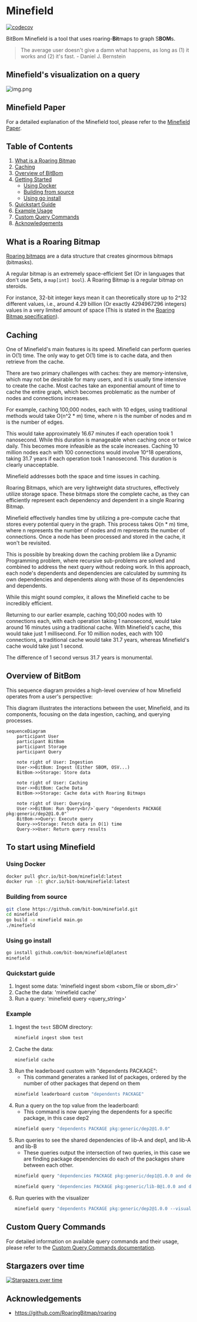 # Minefield

[![codecov](https://codecov.io/gh/bitbomdev/minefield/graph/badge.svg?token=HPRMZFGXE9)](https://codecov.io/gh/bitbomdev/minefield)

BitBom Minefield is a tool that uses roaring-**Bit**maps to graph S**BOM**s.

> The average user doesn't give a damn what happens, as long as (1) it works and (2) it's fast. - Daniel J. Bernstein

## Minefield's visualization on a query
![img.png](img.png)
## Minefield Paper

For a detailed explanation of the Minefield tool, please refer to the [Minefield Paper](docs/bitbom.pdf).

## Table of Contents

1. [What is a Roaring Bitmap](#what-is-a-roaring-bitmap)
2. [Caching](#caching)
3. [Overview of BitBom](#overview-of-bitbom)
4. [Getting Started](#to-start-using-minefield)
   - [Using Docker](#using-docker)
   - [Building from source](#building-from-source)
   - [Using go install](#using-go-install)
5. [Quickstart Guide](#quickstart-guide)
6. [Example Usage](#example)
7. [Custom Query Commands](#custom-query-commands)
8. [Acknowledgements](#acknowledgements)

## What is a Roaring Bitmap

[Roaring bitmaps](https://github.com/RoaringBitmap/roaring) are a data structure that creates ginormous bitmaps (bitmasks).

A regular bitmap is an extremely space-efficient Set (Or in languages that don't use Sets, a `map[int] bool`). A Roaring Bitmap is a regular bitmap on steroids.

For instance, 32-bit integer keys mean it can theoretically store up to 2^32 different values, i.e., around 4.29 billion (Or exactly 4294967296 integers) values in a very limited amount of space (This is stated in the [Roaring Bitmap specification](https://github.com/RoaringBitmap/RoaringFormatSpec?tab=readme-ov-file#standard-32-bit-roaring-bitmap)).

## Caching

One of Minefield's main features is its speed. Minefield can perform queries in O(1) time. The only way to get O(1) time is to cache data, and then retrieve from the cache.

There are two primary challenges with caches: they are memory-intensive, which may not be desirable for many users, and it is usually time intensive to create the cache. Most caches take an exponential amount of time to cache the entire graph, which becomes problematic as the number of nodes and connections increases.

For example, caching 100,000 nodes, each with 10 edges, using traditional methods would take O(n^2 * m) time, where n is the number of nodes and m is the number of edges.

This would take approximately 16.67 minutes if each operation took 1 nanosecond. While this duration is manageable when caching once or twice daily. This becomes more infeasible as the scale increases. Caching 10 million nodes each with 100 connections would involve 10^18 operations, taking 31.7 years if each operation took 1 nanosecond. This duration is clearly unacceptable.

Minefield addresses both the space and time issues in caching.

Roaring Bitmaps, which are very lightweight data structures, effectively utilize storage space. These bitmaps store the complete cache, as they can efficiently represent each dependency and dependent in a single Roaring Bitmap.

Minefield effectively handles time by utilizing a pre-compute cache that stores every potential query in the graph. This process takes O(n * m) time, where n represents the number of nodes and m represents the number of connections. Once a node has been processed and stored in the cache, it won't be revisited.

This is possible by breaking down the caching problem like a Dynamic Programming problem, where recursive sub-problems are solved and combined to address the next query without redoing work. In this approach, each node's dependents and dependencies are calculated by summing its own dependencies and dependents along with those of its dependencies and dependents.

While this might sound complex, it allows the Minefield cache to be incredibly efficient.

Returning to our earlier example, caching 100,000 nodes with 10 connections each, with each operation taking 1 nanosecond, would take around 16 minutes using a traditional cache. With Minefield's cache, this would take just 1 millisecond. For 10 million nodes, each with 100 connections, a traditional cache would take 31.7 years, whereas Minefield's cache would take just 1 second.

The difference of 1 second versus 31.7 years is monumental.

## Overview of BitBom

This sequence diagram provides a high-level overview of how Minefield operates from a user's perspective:

This diagram illustrates the interactions between the user, Minefield, and its components, focusing on the data ingestion, caching, and querying processes.

```mermaid
sequenceDiagram
    participant User
    participant BitBom
    participant Storage
    participant Query
    
    note right of User: Ingestion
    User->>BitBom: Ingest (Either SBOM, OSV...)
    BitBom->>Storage: Store data
    
    note right of User: Caching
    User->>BitBom: Cache Data
    BitBom->>Storage: Cache data with Roaring Bitmaps
    
    note right of User: Querying
    User->>BitBom: Run Query<br/>`query "dependents PACKAGE pkg:generic/dep2@1.0.0"`
    BitBom->>Query: Execute query
    Query->>Storage: Fetch data in O(1) time
    Query->>User: Return query results
```

## To start using Minefield

### Using Docker

```sh
docker pull ghcr.io/bit-bom/minefield:latest
docker run -it ghcr.io/bit-bom/minefield:latest
```

### Building from source

```sh
git clone https://github.com/bit-bom/minefield.git
cd minefield
go build -o minefield main.go
./minefield
```

### Using go install

```sh
go install github.com/bit-bom/minefield@latest
minefield
```

### Quickstart guide

1. Ingest some data: 'minefield ingest sbom <sbom_file or sbom_dir>'  
2. Cache the data: 'minefield cache'
3. Run a query: 'minefield query <query_string>'

### Example

1. Ingest the `test` SBOM directory:
    ```sh
    minefield ingest sbom test
    ```
2. Cache the data:
    ```sh
    minefield cache
    ```
3. Run the leaderboard custom with "dependents PACKAGE":
    - This command generates a ranked list of packages, ordered by the number of other packages that depend on them
    ```sh
    minefield leaderboard custom "dependents PACKAGE"
    ```
4. Run a query on the top value from the leaderboard:
    - This command is now querying the dependents for a specific package, in this case dep2
    ```sh
    minefield query "dependents PACKAGE pkg:generic/dep2@1.0.0" 
    ```
5. Run queries to see the shared dependencies of lib-A and dep1, and lib-A and lib-B
    - These queries output the intersection of two queries, in this case we are finding package dependencies do each of the packages share between each other.
    ```sh
    minefield query "dependencies PACKAGE pkg:generic/dep1@1.0.0 and dependencies PACKAGE pkg:generic/lib-A@1.0.0" 
    ```
    ```sh
    minefield query "dependencies PACKAGE pkg:generic/lib-B@1.0.0 and dependencies PACKAGE pkg:generic/lib-A@1.0.0" 
    ```
6. Run queries with the visualizer
     ```sh
    minefield query "dependents PACKAGE pkg:generic/dep2@1.0.0 --visualize" 
    ```
## Custom Query Commands

For detailed information on available query commands and their usage, please refer to the [Custom Query Commands documentation](docs/customQueryCommands.md).

## Stargazers over time
[![Stargazers over time](https://starchart.cc/bitbomdev/minefield.svg?variant=adaptive)](https://starchart.cc/bitbomdev/minefield)

## Acknowledgements

- https://github.com/RoaringBitmap/roaring
